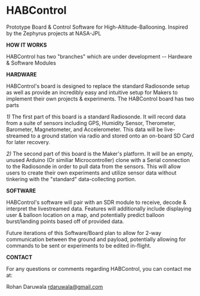 # HABControl
Prototype Board &amp; Control Software for High-Altitude-Ballooning. Inspired by the Zephyrus projects at NASA-JPL

**HOW IT WORKS**

HABControl has two "branches" which are under development -- Hardware & Software Modules


**HARDWARE**

HABControl's board is designed to replace the standard Radiosonde setup as well as provide an incredibly easy and intuitive setup for Makers to implement their own projects & experiments. The HABControl board has two parts

*1)* The first part of this board is a standard Radiosonde. It will record data from a suite of sensors including GPS, Humidity Sensor, Therometer, Barometer, Magnetometer, and Accelerometer. This data will be live-streamed to a ground station via radio and stored onto an on-board SD Card for later recovery.

*2)* The second part of this board is the Maker's platform. It will be an empty, unused Arduino (Or similiar Microcontroller) clone with a Serial connection to the Radiosonde in order to pull data from the sensors. This will allow users to create their own experiments and utilize sensor data without tinkering with the "standard" data-collecting portion.


 
**SOFTWARE**

HABControl's software will pair with an SDR module to receive, decode & interpret the livestreamed data. Features will additionally include displaying user & balloon location on a map, and potentially predict balloon burst/landing points based off of provided data.

Future iterations of this Software/Board plan to allow for 2-way communication between the ground and payload, potentially allowing for commands to be sent or experiments to be edited in-flight.


**CONTACT**

For any questions or comments regarding HABControl, you can contact me at:

Rohan Daruwala
rdaruwala@gmail.com
